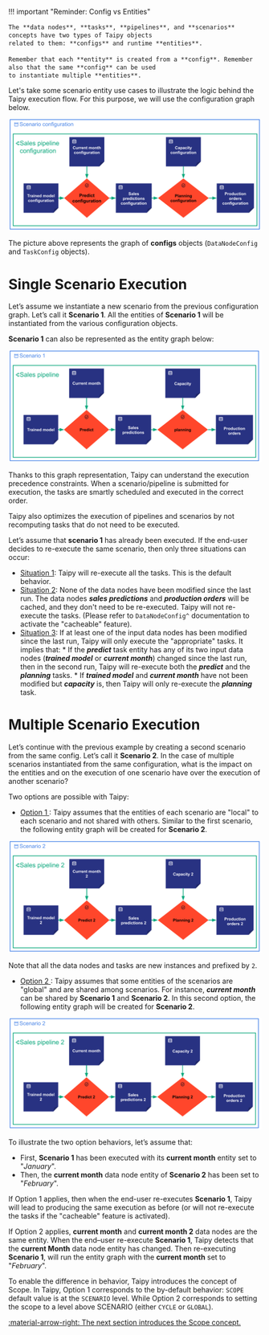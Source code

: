 !!! important "Reminder: Config vs Entities"

    The **data nodes**, **tasks**, **pipelines**, and **scenarios** concepts have two types of Taipy objects
    related to them: **configs** and runtime **entities**.

    Remember that each **entity** is created from a **config**. Remember also that the same **config** can be used
    to instantiate multiple **entities**.

Let's take some scenario entity use cases to illustrate the logic behind the Taipy execution flow. For this purpose,
we will use the configuration graph below.

![Configuration Graph ](../pic/execution_flow_configs.svg)

The picture above represents the graph of **configs** objects (`DataNodeConfig` and `TaskConfig` objects).

# Single Scenario Execution

Let’s assume we instantiate a new scenario from the previous configuration graph. Let’s call it **Scenario 1**. All the
entities of **Scenario 1** will be instantiated from the various configuration objects.

**Scenario 1** can also be represented as the entity graph below:

![Scenario 1 Graph ](../pic/execution_flow_entities.svg)

Thanks to this graph representation, Taipy can understand the execution precedence constraints. When a
scenario/pipeline is submitted for execution, the tasks are smartly scheduled and executed in the correct order.

Taipy also optimizes the execution of pipelines and scenarios by not recomputing tasks that do not need to be executed.

Let’s assume that **scenario 1** has already been executed. If the end-user decides to re-execute the same scenario,
then only three situations can occur:

- <u>Situation 1</u>: Taipy will re-execute all the tasks. This is the default behavior.
- <u>Situation 2</u>: None of the data nodes have been modified since the last run. The data nodes _**sales
  predictions**_ and _**production orders**_ will be cached, and they don't need to be re-executed. Taipy will not
  re-execute the tasks. (Please refer to `DataNodeConfig^` documentation to activate the "cacheable" feature).
- <u>Situation 3</u>: If at least one of the input data nodes has been modified since the last run, Taipy will only
  execute the "appropriate" tasks. It implies that:
      * If the _**predict**_ task entity has any of its two input data nodes (_**trained model**_ or _**current
        month**_) changed since the last run, then in the second run, Taipy will re-execute both the _**predict**_
        and the _**planning**_ tasks.
      * If _**trained model**_ and _**current month**_ have not been modified but _**capacity**_ is, then Taipy
        will only re-execute the _**planning**_ task.

# Multiple Scenario Execution

Let’s continue with the previous example by creating a second scenario from the same config. Let’s call it
**Scenario 2**. In the case of multiple scenarios instantiated from the same configuration, what is the impact on
the entities and on the execution of one scenario have over the execution of another scenario?

Two options are possible with Taipy:

- <u> Option 1 </u>:
Taipy assumes that the entities of each scenario are "local" to each scenario and not shared with others. Similar to
the first scenario, the following entity graph will be created for **Scenario 2**.

![Scenario 2 Graph option 1](../pic/execution_flow_entities_2.svg)

Note that all the data nodes and tasks are new instances and prefixed by `2`.

- <u> Option 2 </u>:
Taipy assumes that some entities of the scenarios are "global" and are shared among scenarios. For instance,
_**current month**_ can be shared by **Scenario 1** and **Scenario 2**. In this second option, the following entity
graph will be created for **Scenario 2**.

![Scenario 2 Graph option 2 ](../pic/execution_flow_entities_2_global_month.svg)

To illustrate the two option behaviors, let’s assume that:

- First, **Scenario 1** has been executed with its **current month** entity set to "_January_".
- Then, the **current month** data node entity of **Scenario 2** has been set to "_February_".

If Option 1 applies, then when the end-user re-executes **Scenario 1**, Taipy will lead to producing the same execution
as before (or will not re-execute the tasks if the "cacheable" feature is activated).

If Option 2 applies, **current month** and **current month 2**  data nodes are the same entity. When the end–user
re-execute **Scenario 1**, Taipy detects that the **current Month** data node entity has changed. Then re-executing
**Scenario 1**, will run the entity graph with the **current month** set to "_February_".

To enable the difference in behavior, Taipy introduces the concept of Scope. In Taipy, Option 1 corresponds to the
by-default behavior: `SCOPE` default value is at the `SCENARIO` level. While Option 2 corresponds to setting the scope
to a level above SCENARIO (either `CYCLE` or `GLOBAL`).

[:material-arrow-right: The next section introduces the Scope concept.](scope.md)
